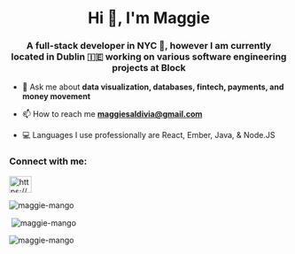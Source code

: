 <h1 align="center">Hi 👋, I'm Maggie</h1>
<h3 align="center">A full-stack developer in NYC 🗽, however I am currently located in Dublin 🇮🇪 working on various software engineering projects at Block</h3>

- 💬 Ask me about **data visualization, databases, fintech, payments, and money movement**

- 📫 How to reach me **maggiesaldivia@gmail.com**

- 💻 Languages I use professionally are React, Ember, Java, & Node.JS

<h3 align="left">Connect with me:</h3>
<p align="left">
<a href="https://www.linkedin.com/in/maggiesaldivia/" target="blank"><img align="center" src="https://raw.githubusercontent.com/rahuldkjain/github-profile-readme-generator/master/src/images/icons/Social/linked-in-alt.svg" alt="https://www.linkedin.com/in/maggiesaldivia/" height="30" width="40" /></a>
</p>


<p><img align="center" src="https://github-readme-stats.vercel.app/api/top-langs?username=maggie-mango&show_icons=true&locale=en&layout=compact" alt="maggie-mango" /></p>

<p>&nbsp;<img align="center" src="https://github-readme-stats.vercel.app/api?username=maggie-mango&show_icons=true&locale=en" alt="maggie-mango" /></p>

<p><img align="center" src="https://github-readme-streak-stats.herokuapp.com/?user=maggie-mango&" alt="maggie-mango" /></p>

